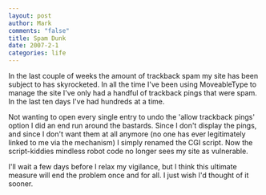 ```yaml
--- 
layout: post
author: Mark
comments: "false"
title: Spam Dunk
date: 2007-2-1
categories: life
---
```

In the last couple of weeks the amount of trackback spam my site has been subject to has skyrocketed. In all the time I've been using MoveableType to manage the site I've only had a handful of trackback pings that were spam. In the last ten days I've had hundreds at a time.

Not wanting to open every single entry to undo the 'allow trackback pings' option I did an end run around the bastards. Since I don't display the pings, and since I don't want them at all anymore (no one has ever legitimately linked to me via the mechanism) I simply renamed the CGI script. Now the script-kiddies mindless robot code no longer sees my site as vulnerable.

I'll wait a few days before I relax my vigilance, but I think this ultimate measure will end the problem once and for all. I just wish I'd thought of it sooner.
